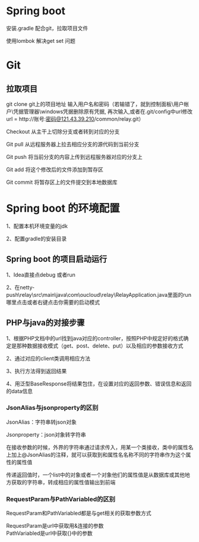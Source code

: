# Spring boot
安装.gradle 配合git，拉取项目文件  

使用lombok 解决get set 问题
# Git
## 拉取项目
git clone git上的项目地址
输入用户名和密码（若输错了，就到控制面板\用户帐户\凭据管理器\windows凭据删除原有凭据, 
再次输入,或者在.git/config中url修改
url = http://账号:密码@121.43.39.210/common/relay.git）  

Checkout 从主干上切除分支或者转到对应的分支  

Git pull 从远程服务器上拉去相应分支的源代码到当前分支  

Git push 将当前分支的内容上传到远程服务器对应的分支上 

Git add 将这个修改后的文件添加到暂存区  

Git commit 将暂存区上的文件提交到本地数据库

# Spring boot 的环境配置
1、配置本机环境变量的jdk  

2、配置gradle的安装目录
## Spring boot 的项目启动运行  

1、Idea直接点debug 或者run  

2、在netty-push\relay\src\main\java\com\oucloud\relay\RelayApplication.java里面的run哪里点击或者右键点击你需要的启动模式  

## PHP与java的对接步骤
1、根据PHP文档中的url找到java对应的controller，按照PHP中规定好的格式确定是那种数据接收模式（get、post、delete、put）以及相应的参数接收方式  

2、通过对应的client类调用相应方法  

3、执行方法得到返回结果  

4、用泛型BaseResponse将结果包住，在设置对应的返回参数、错误信息和返回的data信息  

### JsonAlias与jsonproperty的区别
JsonAlias：字符串转json对象  

Jsonproperty：json对象转字符串  

在接收参数的时候，外界的字符串通过请求传入，用某一个类接收，类中的属性名上加上@JsonAlias的注释，就可以获取到和属性名名称不同的字符串作为这个属性的属性值  
  
传递返回值时，一个list中的对象或者一个对象他们的属性值是从数据库或其他地方获取的字符串，转成相应的属性值输出到前端  
### RequestParam与PathVariabled的区别

RequestParam和PathVariabled都是与get相关的获取参数方式  

RequestParam是url中获取用&连接的参数  
PathVariabled是url中获取{}中的参数
